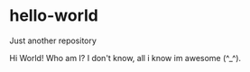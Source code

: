 # hello-world
Just another repository

Hi World!
Who am I? I don't know, all i know im awesome (^_^).
